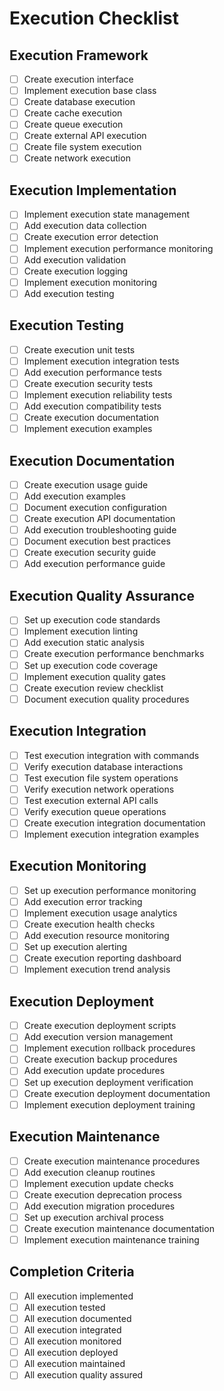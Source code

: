 # Execution Checklist

## Execution Framework
- [ ] Create execution interface
- [ ] Implement execution base class
- [ ] Create database execution
- [ ] Create cache execution
- [ ] Create queue execution
- [ ] Create external API execution
- [ ] Create file system execution
- [ ] Create network execution

## Execution Implementation
- [ ] Implement execution state management
- [ ] Add execution data collection
- [ ] Create execution error detection
- [ ] Implement execution performance monitoring
- [ ] Add execution validation
- [ ] Create execution logging
- [ ] Implement execution monitoring
- [ ] Add execution testing

## Execution Testing
- [ ] Create execution unit tests
- [ ] Implement execution integration tests
- [ ] Add execution performance tests
- [ ] Create execution security tests
- [ ] Implement execution reliability tests
- [ ] Add execution compatibility tests
- [ ] Create execution documentation
- [ ] Implement execution examples

## Execution Documentation
- [ ] Create execution usage guide
- [ ] Add execution examples
- [ ] Document execution configuration
- [ ] Create execution API documentation
- [ ] Add execution troubleshooting guide
- [ ] Document execution best practices
- [ ] Create execution security guide
- [ ] Add execution performance guide

## Execution Quality Assurance
- [ ] Set up execution code standards
- [ ] Implement execution linting
- [ ] Add execution static analysis
- [ ] Create execution performance benchmarks
- [ ] Set up execution code coverage
- [ ] Implement execution quality gates
- [ ] Create execution review checklist
- [ ] Document execution quality procedures

## Execution Integration
- [ ] Test execution integration with commands
- [ ] Verify execution database interactions
- [ ] Test execution file system operations
- [ ] Verify execution network operations
- [ ] Test execution external API calls
- [ ] Verify execution queue operations
- [ ] Create execution integration documentation
- [ ] Implement execution integration examples

## Execution Monitoring
- [ ] Set up execution performance monitoring
- [ ] Add execution error tracking
- [ ] Implement execution usage analytics
- [ ] Create execution health checks
- [ ] Add execution resource monitoring
- [ ] Set up execution alerting
- [ ] Create execution reporting dashboard
- [ ] Implement execution trend analysis

## Execution Deployment
- [ ] Create execution deployment scripts
- [ ] Add execution version management
- [ ] Implement execution rollback procedures
- [ ] Create execution backup procedures
- [ ] Add execution update procedures
- [ ] Set up execution deployment verification
- [ ] Create execution deployment documentation
- [ ] Implement execution deployment training

## Execution Maintenance
- [ ] Create execution maintenance procedures
- [ ] Add execution cleanup routines
- [ ] Implement execution update checks
- [ ] Create execution deprecation process
- [ ] Add execution migration procedures
- [ ] Set up execution archival process
- [ ] Create execution maintenance documentation
- [ ] Implement execution maintenance training

## Completion Criteria
- [ ] All execution implemented
- [ ] All execution tested
- [ ] All execution documented
- [ ] All execution integrated
- [ ] All execution monitored
- [ ] All execution deployed
- [ ] All execution maintained
- [ ] All execution quality assured 